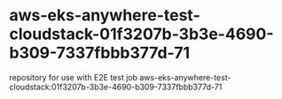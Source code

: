 # aws-eks-anywhere-test-cloudstack-01f3207b-3b3e-4690-b309-7337fbbb377d-71
repository for use with E2E test job aws-eks-anywhere-test-cloudstack:01f3207b-3b3e-4690-b309-7337fbbb377d-71
